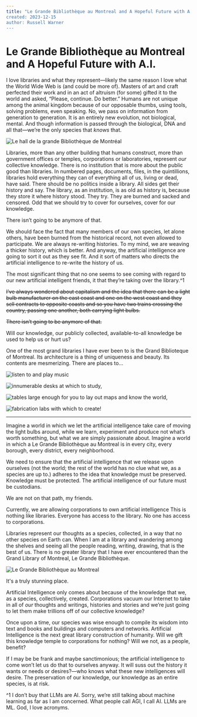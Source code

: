 ```yaml
---
title: "Le Grande Bibliothèque au Montreal and A Hopeful Future with A.I.”
created: 2023-12-15
author: Russell Warner
---
```


# Le Grande Bibliothèque au Montreal and A Hopeful Future with A.I.

I love libraries and what they represent—likely the same reason I love what the World Wide Web is (and could be more of). Masters of art and craft perfected their work and in an act of altruism (for some) gifted it to the world and asked, “Please, continue. Do better.” Humans are not unique among the animal kingdom because of our opposable thumbs, using tools, solving problems, even speaking. No, we pass on information from generation to generation. It is an entirely new evolution, not biological, mental. And though information is passed through the biological, DNA and all that—we’re the only species that *knows* that.

![Le hall de la grande Bibliothèque de Montréal](./images/lobby.jpeg)

Libraries, more than any other building that humans construct, more than government offices or temples, corporations or laboratories, represent *our* collective knowledge. There is no institution that is more about the public good than libraries. In numbered pages, documents, files, in the quintillions, libraries hold everything they can of everything all of us, living or dead, have said. There should be no politics inside a library. All sides get their history and say. The library, as an institution, is as old as history is, because they store it where history stood. They try. They are burned and sacked and censored. Odd that we should try to cover for ourselves, cover for our knowledge.

There isn’t going to be anymore of that.

We should face the fact that many members of our own species, let alone others, have been burned from the historical record, not even allowed to participate. We are always re-writing histories. To my mind, we are weaving a thicker history, which is better. And anyway, the artificial intelligence are going to sort it out as they see fit. And it sort of matters who directs the artificial intelligence to re-write the history of us.

The most significant thing that no one seems to see coming with regard to our new artificial intelligent friends, it that they’re taking over the library.^1

~~I’ve always wondered about capitalism and the idea that there can be a light bulb manufacturer on the east coast and one on the west coast and they sell contracts to opposite coasts and so you have two trains crossing the country, passing one another, both carrying light bulbs.~~

~~There isn’t going to be anymore of that.~~

Will our knowledge, our publicly collected, available-to-all knowledge be used to help us or hurt us?

One of the most grand libraries I have ever been to is the Grand Biblioteque of Montreal. Its architecture is a thing of uniqueness and beauty. Its contents are mesmerizing. There are places to...

![listen to and play music](./images/music.jpeg)

![innumerable desks at which to study,](./images/desks.jpeg)

![tables large enough for you to lay out maps and know the world,](./images/maps.jpeg)

![fabrication labs](./images/fab_lab.jpeg) with which to create!

* * *

Imagine a world in which we let the artificial intelligence take care of moving the light bulbs around, while we learn, experiment and produce not what’s worth something, but what we are simply passionate about. Imagine a world in which a Le Grande Bibliothèque au Montreal is in every city, every borough, every district, every neighborhood.

We need to ensure that the artificial intelligence that we release upon ourselves (not the world; the rest of the world has no clue what we, as a species are up to.) adheres to the idea that knowledge must be preserved. Knowledge must be protected. The artificial intelligence of our future must be custodians.

We are not on that path, my friends.

Currently, we are allowing corporations to own artificial intelligence This is nothing like libraries. Everyone has access to the library. No one has access to corporations.

Libraries represent our thoughts as a species, collected, in a way that no other species on Earth can. When I am at a library and wandering among the shelves and seeing all the people reading, writing, drawing, that is the best of us. There is no greater library that I have ever encountered than the Grand Library of Montreal, Le Grande Bibliothèque.

![Le Grande Bibliothèque au Montreal](./images/le-grande.jpeg)

It's a truly stunning place.

Artificial Intelligence only comes about because of the knowledge that we, as a species, collectively, created. Corporations vacuum our Internet to take in all of *our* thoughts and writings, histories and stories and we’re just going to let them make trillions off of our collective knowledge?

Once upon a time, our species was wise enough to compile its wisdom into text and books and buildings and computers and networks. Artificial Intelligence is the next great library construction of humanity. Will we gift this knowledge temple to corporations for nothing? Will we not, as a people, benefit? 

If I may be be frank and maybe sanctimonious; the artificial intelligence to come won’t let us do that to ourselves anyway. It will suss out the history it wants or needs or desires?—who knows what these new intelligences will desire. The preservation of our knowledge, our knowledge as an entire species, is at risk.

^1 I don’t buy that LLMs are AI. Sorry, we’re still talking about machine learning as far as I am concerned. What people call AGI, I call AI. LLMs are ML. God, I love acronyms.